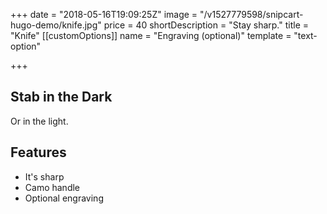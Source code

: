 +++
date = "2018-05-16T19:09:25Z"
image = "/v1527779598/snipcart-hugo-demo/knife.jpg"
price = 40
shortDescription = "Stay sharp."
title = "Knife"
[[customOptions]]
name = "Engraving (optional)"
template = "text-option"

+++
## Stab in the Dark

Or in the light.

## Features

 - It's sharp
 - Camo handle
 - Optional engraving